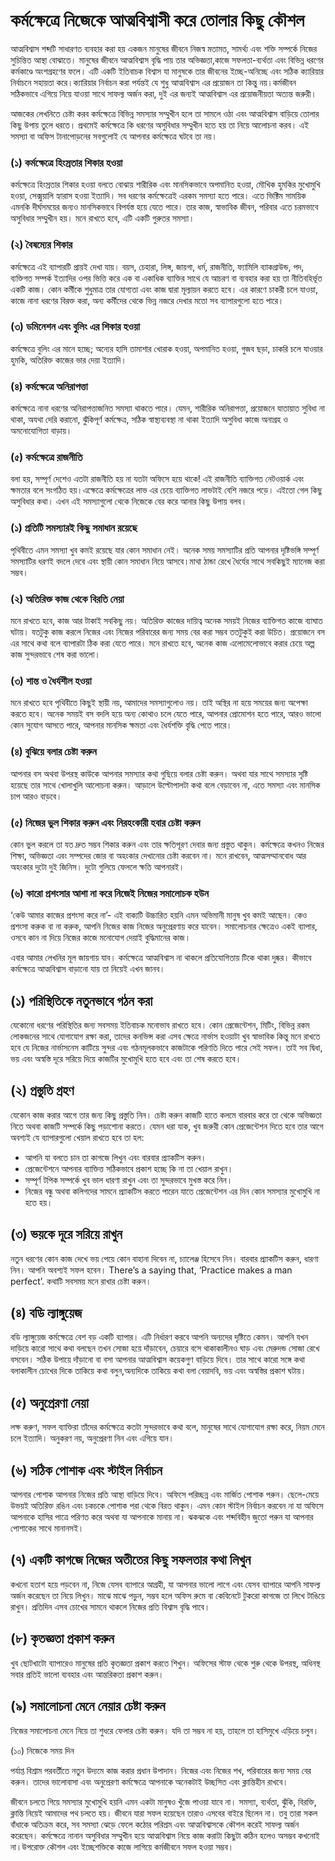 # কর্মক্ষেত্রে নিজেকে আত্মবিশ্বাসী করে তোলার কিছু কৌশল
আত্মবিশ্বাস শব্দটি সাধারণত ব্যবহার করা হয় একজন মানুষের জীবনে নিজস্ব মতামত, সামর্থ্য এবং শক্তি সম্পর্কে নিজের সুচিন্তিত আস্থা বোঝাতে। মানুষের জীবনে আত্মবিশ্বাস বৃদ্ধি পায় তার অভিজ্ঞতা,কাজে সফলতা-ব্যর্থতা এবং বিভিন্ন ধরণের কর্মকাণ্ডে অংশগ্রহণের ফলে। এটি একটি ইতিবাচক বিশ্বাস যা মানুষকে তার জীবনের ইচ্ছে-অনিচ্ছে এবং সঠিক ক্যারিয়ার নির্বাচনে সহায়তা করে।ক্যারিয়ার নির্বাচন করা পর্যন্তই যে শুধু আত্মবিশ্বাস এর প্রয়োজন তা কিন্তু নয়।কর্মজীবন সঠিকভাবে এগিয়ে নিয়ে যাওয়া সাথে সাফল্য অর্জন করা, দুই এর জন্যই আত্মবিশ্বাস এর প্রয়োজনীয়তা অত্যন্ত জরুরী।

আজকের লেখনিতে চেষ্টা করব কর্মক্ষেত্রে বিভিন্ন সমস্যার সম্মুখীন হলে তা সামলে ওঠা এবং আত্মবিশ্বাস বাড়িয়ে তোলার কিছু উপায় তুলে ধরতে। প্রথমেই কর্মক্ষেত্রে কি ধরণের অসুবিধার সম্মুখীন হতে হয় তা নিয়ে আলোচনা করব। এই সমস্যা বা অফিস টানাপোড়নের সবগুলোই যে আপনার কর্মক্ষেত্রে ঘটবে তা নয়।

### (১) কর্মক্ষেত্রে হিংস্রতার শিকার হওয়া
কর্মক্ষেত্রে হিংস্রতার শিকার হওয়া বলতে বোঝায় শারীরিক এবং মানসিকভাবে অপমানিত হওয়া, মৌখিক হুমকির মুখোমুখি হওয়া, সেক্সুয়ালি হ্যারাস হওয়া ইত্যাদি। সব ধরণের কর্মক্ষেত্রেই এরকম সমস্যা হতে পারে। এতে ভিক্টিম সাময়িক এমনকি দীর্ঘসময়ের জন্যও মানসিকভাবে বিপর্যস্ত হয়ে যেতে পারে। তার কাজ, স্বাভাবিক জীবন, পরিবার এতে চরমভাবে অসুবিধার সম্মুখীন হয়। মনে রাখতে হবে, এটি একটি গুরুতর সমস্যা।
### (২) বৈষম্যের শিকার
কর্মক্ষেত্রে এই ব্যাপারটি প্রায়ই দেখা যায়। বয়স, চেহারা, লিঙ্গ, জায়গা, ধর্ম, রাজনীতি, ফ্যামিলি ব্যাকগ্রাউন্ড, পদ, ব্যক্তিগত সম্পর্ক ইত্যাদির ওপর ভিত্তি করে এক বা একাধিক ব্যাক্তির সাথে যে আচরণ বা ব্যবহার করা হয় তা নীতিবহির্ভূত একটি কাজ। কোন কর্মীকে শুধুমাত্র তার যোগ্যতা এবং কাজ দ্বারা মূল্যায়ন করতে হবে। এর কারণে চাকরী চলে যাওয়া, কাজে নানা ধরণের বিরক্ত করা, অন্য কর্মীদের থেকে ভিন্ন নজরে দেখার মতো সব ব্যাপারগুলো হতে পারে।
### (৩) ডমিনেশন এবং বুলিং এর শিকার হওয়া
কর্মক্ষেত্রে বুলিং এর মানে হচ্ছে;  অন্যের হাসি তামাশার খোরাক হওয়া, অপমানিত হওয়া, গুজব ছড়া, চাকরি চলে যাওয়ার হুমকি, অতিরিক্ত কাজের ভার দেয়া ইত্যাদি।
### (৪) কর্মক্ষেত্রে অনিরাপত্তা
কর্মক্ষেত্রে নানা ধরণের অনিরাপত্তাজনিত সমস্যা থাকতে পারে। যেমন, শারীরিক অনিরাপত্তা, প্রয়োজনে যাতায়াত সুবিধা না থাকা, অযথা দেরি করানো, ঝুঁকিপূর্ণ কর্মক্ষেত্র, সঠিক স্বাস্থ্যব্যবস্থা না থাকা ইত্যাদি অসুবিধা কাজে অনাগ্রহ ও অমনোযোগিতা বাড়ায়।
### (৫) কর্মক্ষেত্রে রাজনীতি
বলা হয়, সম্পূর্ণ দেশেও এতটা রাজনীতি হয় না যতটা অফিসে হয়ে থাকে! এই রাজনীতি ব্যাক্তিগত নেটওয়ার্ক এবং ক্ষমতার বলে সংগঠিত হয়।এক্ষেত্রে কর্মক্ষেত্রের লাভ এর চেয়ে ব্যাক্তিগত লাভটাই বেশি নজরে পড়ে।
এইতো গেল কিছু অসুবিধার কথা। এখন এই সমস্যাগুলো থেকে  নিজেকে বের করে আনার কিছু উপায় বলব।

### (১) প্রতিটি সমস্যারই কিছু সমাধান রয়েছে
পৃথিবীতে এমন সমস্যা খুব কমই রয়েছে যার কোন সমাধান নেই। অনেক সময় সমস্যাটির প্রতি আপনার দৃষ্টিভঙ্গি সম্পূর্ণ সমস্যাটির ধরণই বদলে দেবে এবং স্থায়ী কোন সমাধান নিয়ে আসবে।মাথা ঠান্ডা রেখে ধৈর্যের সাথে সবকিছুই ম্যানেজ করা সম্ভব।

### (২) অতিরিক্ত কাজ থেকে বিরতি নেয়া
মনে রাখতে হবে, কাজ আর টাকাই সবকিছু নয়। অতিরিক্ত কাজের দায়িত্ব অনেক সময়ই নিজের ব্যাক্তিগত কাজে ব্যাঘাত ঘটায়। যতটুকু কাজ করলে নিজের এবং নিজের পরিবারের জন্য সময় বের করা সম্ভব ততটুকুই করা উচিত। প্রয়োজনে বস এর সাথে কথা বলে ব্যাপারটা ঠিক করা যেতে পারে। মনে রাখতে হবে, অনেক কাজ এলোমেলোভাবে করার চেয়ে অল্প কাজ সুন্দরভাবে শেষ করা ভালো।

### (৩) শান্ত ও ধৈর্যশীল হওয়া
মনে রাখতে হবে পৃথিবীতে কিছুই স্থায়ী নয়, আমাদের সমস্যাগুলোও নয়। তাই অস্থির না হয়ে সময়ের জন্য অপেক্ষা করতে হবে। অনেক সময়ই বস বদলি হয়ে অন্য কোথাও চলে যেতে পারে, আপনার প্রোমোশন হতে পারে, আরও ভালো কোন সুযোগ আসতে পারে, আপনার মানসিক ক্ষমতা এবং ধৈর্যশক্তি বৃদ্ধি পেতে পারে।

### (৪) বুঝিয়ে বলার চেষ্টা করুন
আপনার বস অথবা উপরস্থ কাউকে আপনার সমস্যার কথা গুছিয়ে বলার চেষ্টা করুন। অথবা যার সাথে সমস্যার সৃষ্টি হয়েছে তার সাথে খোলাখুলি আলোচনা করুন। আড়ালে উল্টোপালটা কথা বলে বেড়াবেন না, এতে সমস্যা এবং মানসিক চাপ আরও বাড়বে।

### (৫) নিজের ভুল শিকার করুন এবং নিরহংকারী হবার চেষ্টা করুন
কোন ভুল করলে তা যত দ্রুত সম্ভব শিকার করুন এবং তার ক্ষতিপূরণ দেবার জন্য প্রস্তুত থাকুন। কর্মক্ষেত্রে কখনও নিজের শিক্ষা, অভিজ্ঞতা এবং সম্পদের জোর বা অহংকার দেখানোর চেষ্টা করবেন না। মনে রাখবেন, আত্মসম্মানবোধ আর অহংকার দুটো দুই জিনিস। দুটো গুলিয়ে ফেললে ক্ষতি আপনারই।

### (৬) কারো প্রশংসার আশা না করে নিজেই নিজের সমালোচক হউন
‘কেউ আমার কাজের প্রশংসা করে না’- এই বাক্যটি উচ্চারিত হয়নি এমন অভিমানী মানুষ খুব কমই আছেন। কেও প্রশংসা করুক বা না করুক, আপনি নিজের কাজ নিজের অনুপ্রেরণায় করে যাবেন। সমালোচনার ক্ষেত্রেও একই ব্যাপার, ওসবে কান না দিয়ে নিজের কাজে মনোযোগ দেয়াই বুদ্ধিমানের কাজ।

এবার  আমার লেখনির মূল জায়গায় যাব। কর্মক্ষেত্রে আত্মবিশ্বাস না থাকলে প্রতিযোগিতায় টিকে থাকা দুষ্কর। কীভাবে  কর্মক্ষেত্রে আত্মবিশ্বাস বাড়ানো যায় তা নিয়েই এখন জানব।

## (১) পরিস্থিতিকে নতুনভাবে গঠন করা
যেকোনো ধরণের পরিস্থিতির জন্য সবসময় ইতিবাচক মনোভাব রাখতে হবে। কোন প্রেজেন্টেশন, মিটিং, বিভিন্ন রকম লোকজনের সাথে যোগাযোগ রক্ষা করা, তাদের কনভিন্স করা এসব ক্ষেত্রে নার্ভাস হওয়াটা খুব স্বাভাবিক কিন্তু মনে রাখতে হবে যে নিজের নার্ভাসনেস কাটিয়ে সুন্দর এবং গঠনমূলকভাবে কাজটাকে পরিণতি দিতে পারে সেই সফল। তাই সব দ্বিধা, ভয় এবং অস্বস্তি দূরে সরিয়ে দিয়ে কাজটির মুখোমুখি হতে হবে এবং তা শেষ করতে হবে।
## (২) প্রস্তুতি গ্রহণ
যেকোন কাজ করার আগে তার জন্য কিছু প্রস্তুতি নিন। চেষ্টা করুন কাজটি হাতে কলমে বারবার করে তা থেকে অভিজ্ঞতা নিতে অথবা কাজটি সম্পর্কে কিছু পড়াশোনা করতে। যেমন ধরা যাক, খুব জরুরী কোন প্রেজেন্টেশন দিতে হবে তার আগে অবশ্যই যে ব্যাপারগুলো খেয়াল রাখতে হবে তা হল:
* আপনি যা বলতে চান তা কাগজে লিখুন এবং বারবার প্র্যাকটিস করুন।
* প্রেজেন্টেশনে আপনার ব্যাক্তিত্ত সঠিকভাবে প্রকাশ হচ্ছে কি না তা খেয়াল রাখুন।
* সম্পূর্ণ টপিক সম্পর্কে খুব ভাল ধারণা রাখুন এবং তা সুন্দরভাবে মুখস্ত করে নিন।
* নিজের বন্ধু অথবা কলিগদের সামনে প্র্যাকটিস করতে পারেন যাতে প্রেজেন্টেশন এর দিন কোন সমস্যার মুখোমুখি না হতে হয়।

## (৩) ভয়কে দূরে সরিয়ে রাখুন
নতুন ধরণের কোন কাজ দেখে ভয় পেয়ে কোন বাহানা দিবেন না, চ্যালেঞ্জ হিসেবে নিন। বারবার প্র্যাকটিস করুন, ধারণা নিন। আপনি অবশ্যই সফল হবেন। There’s a saying that, ‘Practice makes a man perfect’. কথাটি সবসময় মনে রাখার চেষ্টা করুন।
## (৪) বডি ল্যাঙ্গুয়েজ
বডি ল্যাঙ্গুয়েজ কর্মক্ষেত্রে বেশ বড় একটি ব্যাপার। এটি নির্ধারণ করবে আপনি অন্যদের দৃষ্টিতে কেমন। আপনি যখন দাড়িয়ে কারো সাথে কথা বলছেন তখন সোজা হয়ে দাঁড়াবেন, চেয়ারে বসে থাকাকালীনও ঘাড় এবং মেরুদন্ড সোজা রেখে বসবেন। সঠিক উপায়ে দাঁড়ানো বা বসা আপনার আত্মবিশ্বাস কয়েকগুণ বাড়িয়ে দিবে। তার সাথে কারো সঙ্গে কথা বলাকালীন চোখের দিকে তাকিয়ে কথা বলুন,অন্যদিকে তাকিয়ে কথা বলা বেয়াদবি, ভয় এবং অস্বস্তির প্রকাশ ঘটায়।
## (৫) অনুপ্রেরণা নেয়া
লক্ষ করুণ, সফল ব্যাক্তিরা তাঁদের কর্মক্ষেত্রে কতটা সুন্দরভাবে কথা বলে, মানুষের সাথে যোগাযোগ রক্ষা করে, নিয়ম মেনে চলে ইত্যাদি। অনুকরণ নয়, অনুপ্রেরণা নিন এবং এগিয়ে যান।
## (৬) সঠিক পোশাক এবং স্টাইল নির্বাচন
আপনার পোশাক আপনার নিজের প্রতি আস্থা বাড়িয়ে দিবে। অফিসে পরিচ্ছন্ন এবং মার্জিত পোশাক পরুন। ছেলে-মেয়ে উভয়ই অতিরিক্ত রঙিন এবং চকচকে পোশাক পরা থেকে বিরত থাকুন। এমন কোন স্টাইল নির্বাচন করবেন না যা অফিসে আপনাকে হাসির পাত্রে পরিণত করে অথবা যা আপনাকে মানায় না। ঝকঝকে এবং শব্দবিহীন জুতো পরুন যা আপনার পোশাকের সাথে মানানসই।
## (৭) একটি কাগজে নিজের অতীতের কিছু সফলতার কথা লিখুন
কখনো হতাশ হয়ে পড়বেন না, নিজে যেসব ব্যাপারে আগ্রহী, যা আপনার ভালো লাগে এবং যেসব ব্যাপারে আপনি সাফল্য অর্জন করেছেন তা নিয়ে লিখুন। মাঝে মাঝে পড়ুন, সম্ভব হলে অফিস রুমে বা কেবিনেটে টুকরো কাগজে তা লিখে টাঙিয়ে রাখুন। প্রতিদিন এসব চোখের সামনে থাকলে নিজের প্রতি বিশ্বাস বৃদ্ধি পাবে।
## (৮) কৃতজ্ঞতা প্রকাশ করুন
খুব ছোটখাটো ব্যাপারেও মানুষের প্রতি কৃতজ্ঞতা প্রকাশ করতে শিখুন। অফিসের স্টাফ থেকে শুরু থেকে উপরস্থ, অধিনস্থ সবার প্রতিই ভালো ব্যবহার এবং আন্তরিকতা প্রকাশ করুন।
## (৯) সমালোচনা মেনে নেয়ার চেষ্টা করুন
নিজের সমালোচনা মেনে নিয়ে তা শুধরে ফেলার চেষ্টা করুন। যদি তা সম্ভব না হয়, তাহলে তা হাসিমুখে এড়িয়ে চলুন।

(১০) নিজেকে সময় দিন

পর্যাপ্ত বিশ্রাম পরবর্তীতে নতুন উদ্যমে কাজ করার প্রধান উপাদান। নিজের এবং নিজের শখ, পরিবারের জন্য সময় বের করুন। তাদের ভালোবাসা এবং অনুপ্রেরণা কর্মক্ষেত্রে আপনাকে অনেকটাই উচ্ছসিত এবং ক্লান্তিহীন রাখবে।

জীবনে চলতে গিয়ে সমস্যার মুখোমুখি হয়নি এমন একটা মানুষও খুঁজে পাওয়া যাবে না। সমস্যা, ব্যর্থতা, ঝুঁকি, বিরক্তি, ক্লান্তি নিয়েই আমাদের পথ চলতে হয়। জীবনে যারা সফল হয়েছেন তারাও এসবের বাইরে ছিলেন না। তবু তারা সকল বাঁধাকে অতিক্রম করে, সব সমস্যা ঝেড়ে ফেলে কঠোর পরিশ্রম এবং আত্মবিশ্বাসকে কৌশল করেই সাফল্য অর্জন করেছেন। কর্মক্ষেত্রে নানান অসুবিধার সম্মুখীন হয়ে আত্মবিশ্বাস নিয়ে কাজ করাটা কিছুটা কঠিন হলেও অসম্ভব কখনোই না।উপরোক্ত কৌশল এবং ইচ্ছেশক্তিকে কাজে লাগিয়ে কর্মজীবনে সফল হওয়া সম্ভব।
